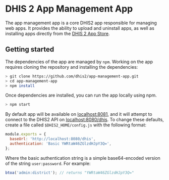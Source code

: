 # DHIS 2 App Management App #

The app management app is a core DHIS2 app responsible for managing web apps. It provides the
ability to upload and uninstall apps, as well as installing apps directly from the
[DHIS 2 App Store](https://www.dhis2.org/appstore).


## Getting started

The dependencies of the app are managed by `npm`. Working on the app requires cloning the
repository and installing the dependencies:

```bash
> git clone https://github.com/dhis2/app-management-app.git
> cd app-management-app
> npm install
```

Once dependencies are installed, you can run the app locally using npm.

```bash
> npm start
```

By default app will be available on [localhost:8081](http://localhost:8081), and it will attempt to connect to the DHIS2 API on [localhost:8080/dhis](http://localhost:8080/dhis). To change these defaults, create a file called `$DHIS2_HOME/config.js` with the following format:

```javascript
module.exports = {
  baseUrl: 'http://localhost:8080/dhis',
  authentication: 'Basic YWRtaW46ZGlzdHJpY3Q=',
};
```

Where the basic authentication string is a simple base64-encoded version of the string `user:password`. For example:

```javascript
btoa('admin:district'); // returns "YWRtaW46ZGlzdHJpY3Q="
```
